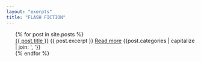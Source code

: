```yaml
---
layout: "exerpts"
title: "FLASH FICTION"
---
```


<ul>
  {% for post in site.posts %}
    <div class="story-summary">
      <a class = "post-title" href="{{ post.url }}">{{ post.title }}</a>
      {{ post.excerpt }}
      <a class = "post-link" href="{{ post.url }}">Read more</a>
      {{post.categories | capitalize | join: ', '}}
    </div>
  {% endfor %}
</ul>